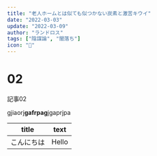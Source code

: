 ```yaml
---
title: "老人ホームとは似ても似つかない炭素と激苦キウイ"
date: "2022-03-03"
update: "2022-03-09"
author: "ランドロス"
tags: ["陰謀論", "闇落ち"]
icon: "🥝"
---
```


# 02

記事02

gjiaorj**gafrpag**jgaprjpa


|title|text|
|---|---|
|こんにちは|Hello|
